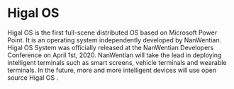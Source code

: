 # Higal OS
Higal OS is the first full-scene distributed OS based on Microsoft Power Point. 
It is an operating system independently developed by NanWentian. 
Higal OS System was officially released at the NanWentian Developers Conference on April 1st, 2020. 
NanWentian will take the lead in deploying intelligent terminals such as smart screens, vehicle terminals and wearable terminals. 
In the future, more and more intelligent devices will use open source Higal OS .
